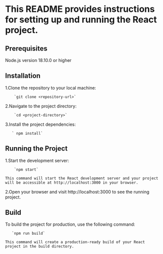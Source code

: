 # This README provides instructions for setting up and running the React project.


## Prerequisites

Node.js version 18.10.0 or higher

## Installation

1.Clone the repository to your local machine:

        `git clone <repository-url>`

2.Navigate to the project directory:

        `cd <project-directory>`

3.Install the project dependencies:

       ` npm install`


## Running the Project

1.Start the development server:

        `npm start`

    This command will start the React development server and your project will be accessible at http://localhost:3000 in your browser.

2.Open your browser and visit http://localhost:3000 to see the running project.

##  Build

To build the project for production, use the following command:

       `npm run build`

    This command will create a production-ready build of your React project in the build directory.

